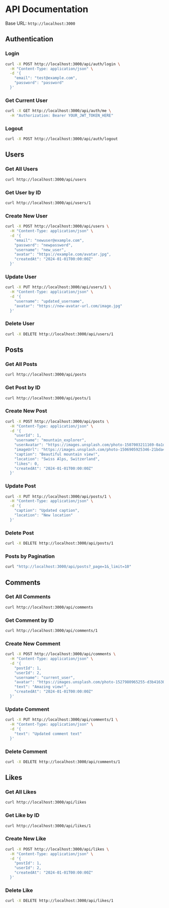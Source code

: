 # API Documentation

Base URL: `http://localhost:3000`

## Authentication

### Login

```bash
curl -X POST http://localhost:3000/api/auth/login \
  -H "Content-Type: application/json" \
  -d '{
    "email": "test@example.com",
    "password": "password"
  }'
```

### Get Current User

```bash
curl -X GET http://localhost:3000/api/auth/me \
  -H "Authorization: Bearer YOUR_JWT_TOKEN_HERE"
```

### Logout

```bash
curl -X POST http://localhost:3000/api/auth/logout
```

## Users

### Get All Users

```bash
curl http://localhost:3000/api/users
```

### Get User by ID

```bash
curl http://localhost:3000/api/users/1
```

### Create New User

```bash
curl -X POST http://localhost:3000/api/users \
  -H "Content-Type: application/json" \
  -d '{
    "email": "newuser@example.com",
    "password": "newpassword",
    "username": "new_user",
    "avatar": "https://example.com/avatar.jpg",
    "createdAt": "2024-01-01T00:00:00Z"
  }'
```

### Update User

```bash
curl -X PUT http://localhost:3000/api/users/1 \
  -H "Content-Type: application/json" \
  -d '{
    "username": "updated_username",
    "avatar": "https://new-avatar-url.com/image.jpg"
  }'
```

### Delete User

```bash
curl -X DELETE http://localhost:3000/api/users/1
```

## Posts

### Get All Posts

```bash
curl http://localhost:3000/api/posts
```

### Get Post by ID

```bash
curl http://localhost:3000/api/posts/1
```

### Create New Post

```bash
curl -X POST http://localhost:3000/api/posts \
  -H "Content-Type: application/json" \
  -d '{
    "userId": 1,
    "username": "mountain_explorer",
    "userAvatar": "https://images.unsplash.com/photo-1507003211169-0a1dd7228f2d?w=150",
    "imageUrl": "https://images.unsplash.com/photo-1506905925346-21bda4d32df4?w=800",
    "caption": "Beautiful mountain view!",
    "location": "Swiss Alps, Switzerland",
    "likes": 0,
    "createdAt": "2024-01-01T00:00:00Z"
  }'
```

### Update Post

```bash
curl -X PUT http://localhost:3000/api/posts/1 \
  -H "Content-Type: application/json" \
  -d '{
    "caption": "Updated caption",
    "location": "New location"
  }'
```

### Delete Post

```bash
curl -X DELETE http://localhost:3000/api/posts/1
```

### Posts by Pagination

```bash
curl "http://localhost:3000/api/posts?_page=1&_limit=10"
```

## Comments

### Get All Comments

```bash
curl http://localhost:3000/api/comments
```

### Get Comment by ID

```bash
curl http://localhost:3000/api/comments/1
```

### Create New Comment

```bash
curl -X POST http://localhost:3000/api/comments \
  -H "Content-Type: application/json" \
  -d '{
    "postId": 1,
    "userId": 2,
    "username": "current_user",
    "avatar": "https://images.unsplash.com/photo-1527980965255-d3b416303d12?w=150",
    "text": "Amazing view!",
    "createdAt": "2024-01-01T00:00:00Z"
  }'
```

### Update Comment

```bash
curl -X PUT http://localhost:3000/api/comments/1 \
  -H "Content-Type: application/json" \
  -d '{
    "text": "Updated comment text"
  }'
```

### Delete Comment

```bash
curl -X DELETE http://localhost:3000/api/comments/1
```

## Likes

### Get All Likes

```bash
curl http://localhost:3000/api/likes
```

### Get Like by ID

```bash
curl http://localhost:3000/api/likes/1
```

### Create New Like

```bash
curl -X POST http://localhost:3000/api/likes \
  -H "Content-Type: application/json" \
  -d '{
    "postId": 1,
    "userId": 2,
    "createdAt": "2024-01-01T00:00:00Z"
  }'
```

### Delete Like

```bash
curl -X DELETE http://localhost:3000/api/likes/1
```
